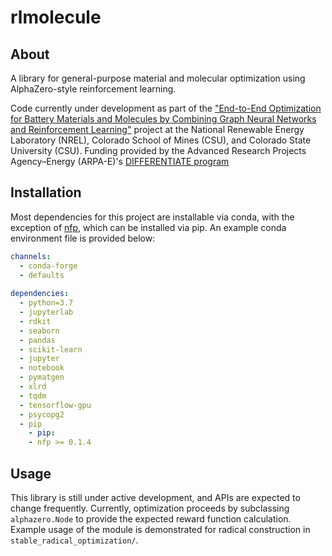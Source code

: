 # rlmolecule

## About

A library for general-purpose material and molecular optimization using AlphaZero-style reinforcement learning.

Code currently under development as part of the ["End-to-End Optimization for Battery Materials and Molecules by Combining Graph Neural Networks and Reinforcement Learning"](https://arpa-e.energy.gov/technologies/projects/end-end-optimization-battery-materials-and-molecules-combining-graph-neural) project at the National Renewable Energy Laboratory (NREL), Colorado School of Mines (CSU), and Colorado State University (CSU). Funding provided by the Advanced Research Projects Agency–Energy (ARPA-E)'s [DIFFERENTIATE program](https://arpa-e.energy.gov/technologies/programs/differentiate)


## Installation

Most dependencies for this project are installable via conda, with the exception of [nfp](https://github.com/NREL/nfp), which can be installed via pip. An example conda environment file is provided below:

```yaml
channels:
  - conda-forge
  - defaults
  
dependencies:
  - python=3.7
  - jupyterlab
  - rdkit
  - seaborn
  - pandas
  - scikit-learn
  - jupyter
  - notebook
  - pymatgen
  - xlrd
  - tqdm
  - tensorflow-gpu
  - psycopg2
  - pip
    - pip:
    - nfp >= 0.1.4
```


## Usage

This library is still under active development, and APIs are expected to change frequently. Currently, optimization proceeds by subclassing `alphazero.Node` to provide the expected reward function calculation. Example usage of the module is demonstrated for radical construction in `stable_radical_optimization/`.
